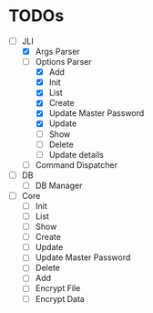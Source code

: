 # TODOs

- [ ] JLI
  - [x] Args Parser
  - [ ] Options Parser
    - [x] Add
    - [x] Init
    - [x] List
    - [x] Create
    - [x] Update Master Password
    - [x] Update
    - [ ] Show
    - [ ] Delete
    - [ ] Update details
  - [ ] Command Dispatcher
- [ ] DB
  - [ ] DB Manager
- [ ] Core
  - [ ] Init
  - [ ] List
  - [ ] Show
  - [ ] Create
  - [ ] Update
  - [ ] Update Master Password
  - [ ] Delete
  - [ ] Add
  - [ ] Encrypt File
  - [ ] Encrypt Data
